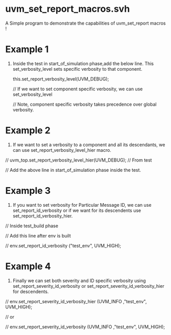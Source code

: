# uvm_set_report_macros.svh
A Simple program to demonstrate the capabilities of uvm_set_report macros !

# Example 1

1) Inside the test in start_of_simulation phase,add the below line. This set_verbosity_level sets specific verbosity to that component.
    
    this.set_report_verbosity_level(UVM_DEBUG); 
    
    // If we want to set component specific verbosity, we can use set_verbosity_level
    
    // Note, component specific verbosity takes precedence over global verbosity.
    
# Example 2

1) If we want to set a verbosity to a component and all its descendants, we can use set_report_verbosity_level_hier macro.

// uvm_top.set_report_verbosity_level_hier(UVM_DEBUG); // From test
 
// Add the above line in start_of_simulation phase inside the test.

# Example 3
1) If you want to set verbosity for Particular Message ID, we can use set_report_id_verbosity or if we want for its descendents use set_report_id_verbosity_hier.

// Inside test_build phase

// Add this line after env is built

// env.set_report_id_verbosity ("test_env", UVM_HIGH); 

# Example 4
1) Finally we can set both severity and ID specific verbosity using set_report_severity_id_verbosity or set_report_severity_id_verbosity_hier for descendents.

//  env.set_report_severity_id_verbosity_hier (UVM_INFO ,"test_env", UVM_HIGH); 

// or

//  env.set_report_severity_id_verbosity (UVM_INFO ,"test_env", UVM_HIGH);
